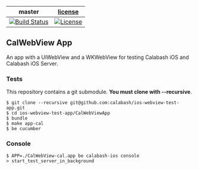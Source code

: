 | master  |  [license](LICENSE) |
|---------|---------------------|
|[![Build Status](https://travis-ci.org/calabash/ios-webview-test-app.svg?branch=master)](https://travis-ci.org/calabash/ios-webview-test-app)| [![License](https://img.shields.io/badge/licence-MIT-blue.svg)](http://opensource.org/licenses/MIT) |

## CalWebView App

An app with a UIWebView and a WKWebView for testing Calabash iOS and Calabash iOS Server.

### Tests

This repository contains a git submodule.  **You must clone with --recursive**.

```
$ git clone --recursive git@github.com:calabash/ios-webview-test-app.git
$ cd ios-webview-test-app/CalWebViewApp
$ bundle
$ make app-cal
$ be cucumber
```

### Console

```
$ APP=./CalWebView-cal.app be calabash-ios console
> start_test_server_in_background
```
